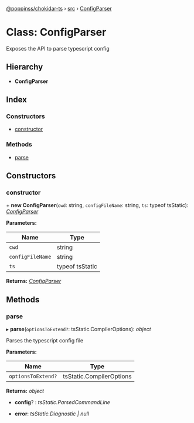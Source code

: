 [@poppinss/chokidar-ts](../README.md) › [src](../modules/src.md) › [ConfigParser](src.configparser.md)

# Class: ConfigParser

Exposes the API to parse typescript config

## Hierarchy

- **ConfigParser**

## Index

### Constructors

- [constructor](src.configparser.md#constructor)

### Methods

- [parse](src.configparser.md#parse)

## Constructors

### constructor

\+ **new ConfigParser**(`cwd`: string, `configFileName`: string, `ts`: typeof tsStatic): _[ConfigParser](src.configparser.md)_

**Parameters:**

| Name             | Type            |
| ---------------- | --------------- |
| `cwd`            | string          |
| `configFileName` | string          |
| `ts`             | typeof tsStatic |

**Returns:** _[ConfigParser](src.configparser.md)_

## Methods

### parse

▸ **parse**(`optionsToExtend?`: tsStatic.CompilerOptions): _object_

Parses the typescript config file

**Parameters:**

| Name               | Type                     |
| ------------------ | ------------------------ |
| `optionsToExtend?` | tsStatic.CompilerOptions |

**Returns:** _object_

- **config**? : _tsStatic.ParsedCommandLine_

- **error**: _tsStatic.Diagnostic | null_
